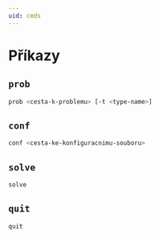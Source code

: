 ```yaml
---
uid: cmds
---
```


# Příkazy

## `prob`

```bash
prob <cesta-k-problemu> [-t <type-name>]
```

## `conf`

```bash
conf <cesta-ke-konfiguracnimu-souboru>
```

## `solve`

```bash
solve
```

## `quit`

```bash
quit
```